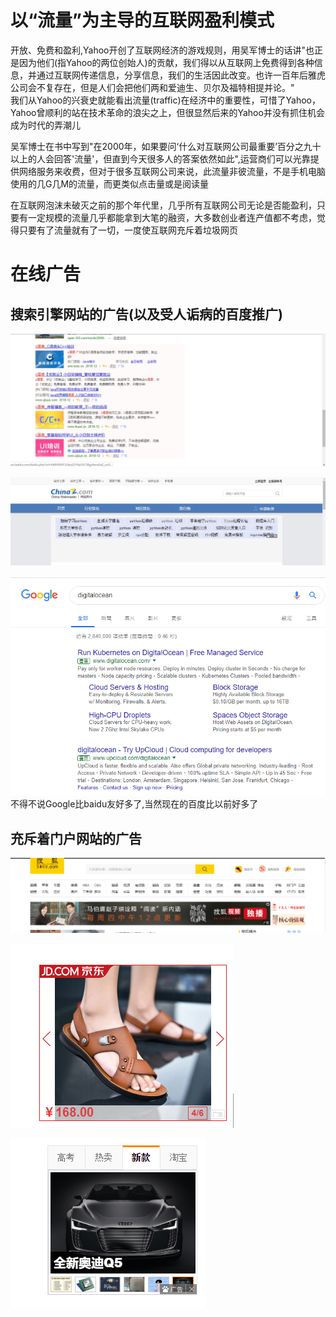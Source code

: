 # 以“流量”为主导的互联网盈利模式

开放、免费和盈利,Yahoo开创了互联网经济的游戏规则，用吴军博士的话讲"也正是因为他们(指Yahoo的两位创始人)的贡献，我们得以从互联网上免费得到各种信息，并通过互联网传递信息，分享信息，我们的生活因此改变。也许一百年后雅虎公司会不复存在，但是人们会把他们两和爱迪生、贝尔及福特相提并论。"<br/>
我们从Yahoo的兴衰史就能看出流量(traffic)在经济中的重要性，可惜了Yahoo，Yahoo曾顺利的站在技术革命的浪尖之上，但很显然后来的Yahoo并没有抓住机会成为时代的弄潮儿

吴军博士在书中写到"在2000年，如果要问‘什么对互联网公司最重要’百分之九十以上的人会回答'流量'，但直到今天很多人的答案依然如此",运营商们可以光靠提供网络服务来收费，但对于很多互联网公司来说，此流量非彼流量，不是手机电脑使用的几G几M的流量，而更类似点击量或是阅读量

在互联网泡沫未破灭之前的那个年代里，几乎所有互联网公司无论是否能盈利，只要有一定规模的流量几乎都能拿到大笔的融资，大多数创业者连产值都不考虑，觉得只要有了流量就有了一切，一度使互联网充斥着垃圾网页
# 在线广告
## 搜索引擎网站的广告(以及受人诟病的百度推广)
![](images/ads.png)

![](images/baidu.png)

![](images/dg.png)
不得不说Google比baidu友好多了,当然现在的百度比以前好多了


## 充斥着门户网站的广告

![](images/shouhu.png)

![](images/souhu2.png)

![](images/sina.png)




